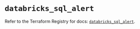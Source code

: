 # `databricks_sql_alert`

Refer to the Terraform Registry for docs: [`databricks_sql_alert`](https://registry.terraform.io/providers/databricks/databricks/1.96.0/docs/resources/sql_alert).
